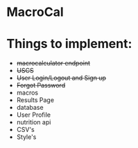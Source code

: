 # MacroCal

# Things to implement:
* ~~macrocalculator endpoint~~
* ~~USCS~~
* ~~User Login/Logout and Sign up~~
* ~~Forgot Password~~
* macros
* Results Page
* database
* User Profile
* nutrition api
* CSV's
* Style's



